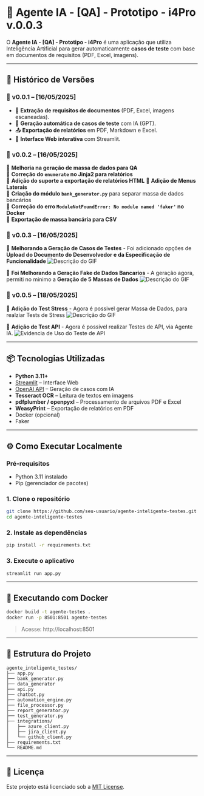 # 🧪 Agente IA - [QA] - Prototipo - i4Pro v.0.0.3

O **Agente IA - [QA] - Prototipo - i4Pro** é uma aplicação que utiliza Inteligência Artificial para gerar automaticamente **casos de teste** com base em documentos de requisitos (PDF, Excel, imagens). 



---
## 📝 Histórico de Versões

### 📌 **v0.0.1 – [16/05/2025]**
- 📄 **Extração de requisitos de documentos** (PDF, Excel, imagens escaneadas).
- 🤖 **Geração automática de casos de teste** com IA (GPT).
- 📤 **Exportação de relatórios** em PDF, Markdown e Excel.
- 💬 **Interface Web interativa** com Streamlit.


### 📌 **v0.0.2 – [16/05/2025]**
🔹 **Melhoria na geração de massa de dados para QA**  
🔹 **Correção do `enumerate` no Jinja2 para relatórios**  
🔹 **Adição do suporte a exportação de relatórios HTML** 
🔹 **Adição de Menus Laterais**  
🔹 **Criação do módulo `bank_generator.py`** para separar massa de dados bancários  
🔹 **Correção do erro `ModuleNotFoundError: No module named 'faker'` no Docker**  
🔹 **Exportação de massa bancária para CSV**


### 📌 **v0.0.3 – [16/05/2025]**
🔹 **Melhorando a Geração de Casos de Testes**
      - Foi adicionado opções de **Upload do Documento do Desenvolvedor e da Especificação de Funcionalidade**
      ![Descrição do GIF](https://link-do-gif.gif)


🔹 **Foi Melhorando a Geração Fake de Dados Bancarios**
      - A geração agora, permiti no minimo a **Geração de 5 Massas de Dados**
      ![Descrição do GIF](https://link-do-gif.gif)


### 📌 **v0.0.5 – [18/05/2025]**
🔹 **Adição do Test Stress**
      - Agora é possivel gerar Massa de Dados, para realziar Tests de Stress
      ![Descrição do GIF](https://link-do-gif.gif)


🔹 **Adição de Test API**
      - Agora é possivel realizar Testes de API, via Agente IA. 
      ![Evidencia de Uso do Teste de API](https://media3.giphy.com/media/v1.Y2lkPTc5MGI3NjExcWJyeXV0MzcxeWJvZm5tOTVoaGNyazM4Mmh6Z3duOTV0em1xMzdsNSZlcD12MV9pbnRlcm5hbF9naWZfYnlfaWQmY3Q9Zw/44okQTpfZAlr2ilEgg/giphy.gif)


---

## 📦 Tecnologias Utilizadas

- **Python 3.11+**
- [Streamlit](https://streamlit.io) – Interface Web
- [OpenAI API](https://platform.openai.com) – Geração de casos com IA
- **Tesseract OCR** – Leitura de textos em imagens
- **pdfplumber / openpyxl** – Processamento de arquivos PDF e Excel
- **WeasyPrint** – Exportação de relatórios em PDF
- Docker (opcional)
- Faker

---

## ⚙️ Como Executar Localmente

### Pré-requisitos

- Python 3.11 instalado
- Pip (gerenciador de pacotes)

### 1. Clone o repositório

```bash
git clone https://github.com/seu-usuario/agente-inteligente-testes.git
cd agente-inteligente-testes
```

### 2. Instale as dependências

```bash
pip install -r requirements.txt
```

### 3. Execute o aplicativo

```bash
streamlit run app.py
```

---

## 🐳 Executando com Docker

```bash
docker build -t agente-testes .
docker run -p 8501:8501 agente-testes
```

> Acesse: http://localhost:8501

---

## 📁 Estrutura do Projeto

```
agente_inteligente_testes/
├── app.py
├── bank_generator.py
├── data_generator
├── api.py
├── chatbot.py
├── automation_engine.py
├── file_processor.py
├── report_generator.py
├── test_generator.py
├── integrations/
│   ├── azure_client.py
│   ├── jira_client.py
│   └── github_client.py
├── requirements.txt
└── README.md
```

---

## 📜 Licença

Este projeto está licenciado sob a [MIT License](LICENSE).
